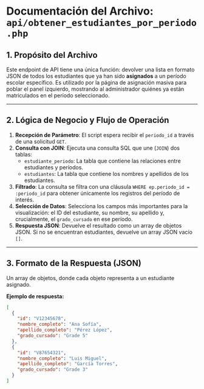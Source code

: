 # Documentación del Archivo: `api/obtener_estudiantes_por_periodo.php`

## 1. Propósito del Archivo

Este endpoint de API tiene una única función: devolver una lista en formato JSON de todos los estudiantes que ya han sido **asignados** a un período escolar específico. Es utilizado por la página de asignación masiva para poblar el panel izquierdo, mostrando al administrador quiénes ya están matriculados en el período seleccionado.

---

## 2. Lógica de Negocio y Flujo de Operación

1.  **Recepción de Parámetro**: El script espera recibir el `periodo_id` a través de una solicitud `GET`.
2.  **Consulta con JOIN**: Ejecuta una consulta SQL que une (`JOIN`) dos tablas:
    *   `estudiante_periodo`: La tabla que contiene las relaciones entre estudiantes y períodos.
    *   `estudiantes`: La tabla que contiene los nombres y apellidos de los estudiantes.
3.  **Filtrado**: La consulta se filtra con una cláusula `WHERE ep.periodo_id = :periodo_id` para obtener únicamente los registros del período de interés.
4.  **Selección de Datos**: Selecciona los campos más importantes para la visualización: el ID del estudiante, su nombre, su apellido y, crucialmente, el `grado_cursado` en ese período.
5.  **Respuesta JSON**: Devuelve el resultado como un array de objetos JSON. Si no se encuentran estudiantes, devuelve un array JSON vacío `[]`.

---

## 3. Formato de la Respuesta (JSON)

Un array de objetos, donde cada objeto representa a un estudiante asignado.

**Ejemplo de respuesta:**
```json
[
  {
    "id": "V12345678",
    "nombre_completo": "Ana Sofía",
    "apellido_completo": "Pérez López",
    "grado_cursado": "Grade 5"
  },
  {
    "id": "V87654321",
    "nombre_completo": "Luis Miguel",
    "apellido_completo": "García Torres",
    "grado_cursado": "Grade 3"
  }
]
```
